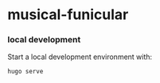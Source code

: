 # musical-funicular

### local development

Start a local development environment with:

```
hugo serve
```
